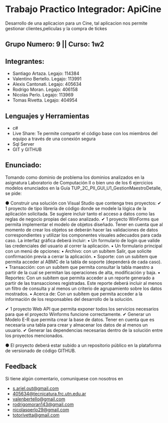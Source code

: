 # Trabajo Practico Integrador: ApiCine

Desarrollo de una aplicacion para un Cine, tal aplicacion nos permite gestionar clientes,peliculas y la compra de tickes

## Grupo Numero: 9 || Curso: 1w2
## Integrantes:
- Santiago Artaza. Legajo: 114384
- Valentino Bertello. Legajo: 113991
- Alexis Cantonati. Legajo: 405634
- Rodrigo Moran. Legajo: 406158
- Nicolas Perlo. Legajo: 113969
- Tomas Rivetta. Legajo: 404954

## Lenguajes y Herramientas

- c#
- Live Share: Te permite compartir el código base con los miembros del equipo a través de una conexión segura
- Sql Server
- GIT y GITHUB

## Enunciado:

Tomando como dominio de problema los dominios analizados en la asignatura
Laboratorio de Computación II o bien uno de los 6 ejercicios modelos enunciados en
la Guía TUP_2C_PII_GUI_U1_GestionMaestroDetalle, se pide:

● Construir una solución con Visual Studio que contenga tres proyectos:
✔ 1 proyecto de tipo librería de código donde se modele la lógica
de la aplicación solicitada. Se sugiere incluir tanto el acceso a
datos como las reglas de negocio propias del caso analizado.
✔ 1 proyecto WinForms que permita implementar el modelo de
objetos diseñado. Tener en cuenta que al momento de crear los
objetos se deberán hacer las validaciones de datos
correspondientes y utilizar los componentes visuales adecuados
para cada caso. La interfaz gráfica deberá incluir:
▪ Un formulario de login que valide las credenciales del
usuario al correr la aplicación.
▪ Un formulario principal con un menú de opciones:
▪ Archivo: con un subítem Salir, que solicite confirmación
previa a cerrar la aplicación.
▪ Soporte: con un subítem que permita acceder al ABMC
de la tabla de soporte (dependerá de cada caso).
▪ Transacción: con un subítem que permita consultar la
tabla maestro a partir de la cual se permitan las
operaciones de alta, modificación y baja.
▪ Reportes: Con un subítem que permita acceder a un
reporte generado a partir de las transacciones
registradas. Este reporte deberá incluir al menos un filtro
de consulta y al menos un criterio de agrupamiento sobre
los datos mostrados.
▪ Acerca de: Con un subítem que permita acceder a la
información de los responsables del desarrollo de la
solución.

✔ 1 proyecto Web API que permita exponer todos los servicios
necesarios para que el proyecto Winforms funcione
correctamente.
✔ Generar un Modelo E-R que permita crear la base de datos.
Tener en cuenta que es necesaria una tabla para crear y
almacenar los datos de al menos un usuario.
✔ Generar las dependencias necesarias dentro de la solución entre
los proyectos mencionados.

● El proyecto deberá estar subido a un repositorio público en la
plataforma de versionado de código GITHUB.

## Feedback

Si tiene algún comentario, comuníquese con nosotros en

- s.ariel.out@gmail.com
- 405634@tecnicatura.frc.utn.edu.ar
- valenbertello@gmail.com
- rodrigomoran143@gmail.com
- nicolasperlo29@gmail.com
- totorivetta@gmail.com
